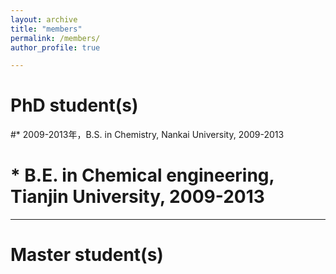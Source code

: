 ```yaml
---
layout: archive
title: "members"
permalink: /members/
author_profile: true

---
```


PhD student(s)
======
<!-- ![THU](/images/THU.png){: .align-left width="200px"}   你看不到我看不到我 -->
#* 2009-2013年，B.S. in Chemistry, Nankai University, 2009-2013
#  *   B.E. in Chemical engineering, Tianjin University, 2009-2013
<!-- # ![NKU](/images/NKU.png){: .align-right width="200px"}    你看不到我看不到我 -->
 
---

Master student(s)
======
